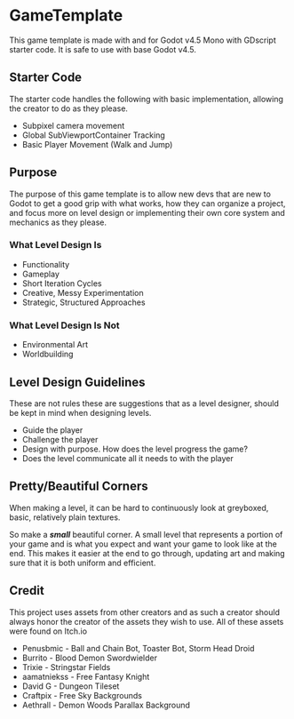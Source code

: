 # GameTemplate
This game template is made with and for Godot v4.5 Mono with GDscript starter code. It is safe to use with base Godot v4.5.

## Starter Code
The starter code handles the following with basic implementation, allowing the creator to do as they please.
- Subpixel camera movement
- Global SubViewportContainer Tracking
- Basic Player Movement (Walk and Jump)

## Purpose
The purpose of this game template is to allow new devs that are new to Godot to get a good grip with what works, how they can organize a project, and focus more on level design or implementing their own core system and mechanics as they please.

### What Level Design Is
- Functionality
- Gameplay
- Short Iteration Cycles
- Creative, Messy Experimentation
- Strategic, Structured Approaches

### What Level Design Is Not
- Environmental Art
- Worldbuilding

## Level Design Guidelines
These are not rules these are suggestions that as a level designer, should be kept in mind when designing levels.
- Guide the player
- Challenge the player
- Design with purpose. How does the level progress the game?
- Does the level communicate all it needs to with the player

## Pretty/Beautiful Corners
When making a level, it can be hard to continuously look at greyboxed, basic, relatively plain textures. 

So make a _**small**_ beautiful corner. A small level that represents a portion of your game and is what you expect and want your game to look like at the end. This makes it easier at the end to go through, updating art and making sure that it is both uniform and efficient.

## Credit
This project uses assets from other creators and as such a creator should always honor the creator of the assets they wish to use. All of these assets were found on Itch.io
- Penusbmic - Ball and Chain Bot, Toaster Bot, Storm Head Droid
- Burrito - Blood Demon Swordwielder
- Trixie - Stringstar Fields
- aamatniekss - Free Fantasy Knight
- David G - Dungeon Tileset
- Craftpix - Free Sky Backgrounds
- Aethrall - Demon Woods Parallax Background
